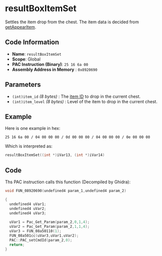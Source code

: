 # resultBoxItemSet

Settles the item drop from the chest. The item data is decided from [getAppearItem](./getappearitem.md).

## Code Information

- **Name**: `resultBoxItemSet`
- **Scope**: Global
- **PAC Instruction (Binary)**: `25 16 6a 00`
- **Assembly Address in Memory** : `0x8920690`

## Parameters

- `(int)item_id` *(8 bytes)* : The [item ID](./guide/reference-table.md#item-id--weaponparam-id-indexes) to drop in the current chest.
- `(int)item_level` *(8 bytes)* : Level of the item to drop in the current chest.

## Example

Here is one example in hex:

```25 16 6a 00 / 04 00 00 00 / 0d 00 00 00 / 04 00 00 00 / 0e 00 00 00```

Which is interpreted as:

```c
resultBoxItemSet((int *)iVar13, (int *)iVar14)
```

## Code

Ths PAC instruction calls this function (Decompiled by Ghidra):

```c
void FUN_08920690(undefined4 param_1,undefined4 param_2)

{
  undefined4 uVar1;
  undefined4 uVar2;
  undefined4 uVar3;
  
  uVar1 = Pac_Get_Param(param_2,0,1,4);
  uVar2 = Pac_Get_Param(param_2,1,1,4);
  uVar3 = FUN_08a50110(1);
  FUN_08a501cc(uVar3,uVar1,uVar2);
  PAC::PAC_setCmdId(param_2,0);
  return;
}
```

